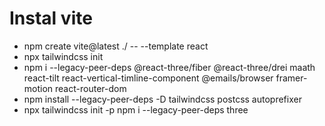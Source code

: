 # Instal vite
 - npm create vite@latest ./ -- --template react
 - npx tailwindcss init
 - npm i --legacy-peer-deps @react-three/fiber @react-three/drei maath react-tilt react-vertical-timline-component @emails/browser framer-motion react-router-dom
 - npm install --legacy-peer-deps -D tailwindcss postcss autoprefixer 
 - npx tailwindcss init -p
 npm i --legacy-peer-deps three